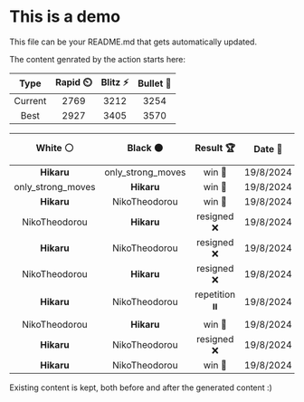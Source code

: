 # This is a demo

This file can be your README.md that gets automatically updated.

The content genrated by the action starts here:

<!--START_SECTION:chessStats-->
<!-- Automatically generated with https://github.com/Balastrong/chess-stats-action -->

| Type | Rapid ⏲️ | Blitz ⚡ | Bullet 🔫 |
|:---:|:---:|:---:|:---:|
| Current | 2769 | 3212 | 3254 |
| Best | 2927 | 3405 | 3570 |

| White ⚪ | Black ⚫ | Result 🏆 | Date 📅 | Position 🗺️ | Type 🕕 |
|:---:|:---:|:---:|:---:|:---:|:---:|
| **Hikaru** | only_strong_moves | win 🥇 | 19/8/2024 | <a href="http://www.ee.unb.ca/cgi-bin/tervo/fen.pl?select=2k5/pp4p1/8/2b5/3nKP2/1P1P4/P1P4P/6R1 b - -">Link</a> | Blitz |
| only_strong_moves | **Hikaru** | win 🥇 | 19/8/2024 | <a href="http://www.ee.unb.ca/cgi-bin/tervo/fen.pl?select=3b4/8/3pB3/p1pP2kp/p1P5/5K2/8/8 w - -">Link</a> | Blitz |
| **Hikaru** | NikoTheodorou | win 🥇 | 19/8/2024 | <a href="http://www.ee.unb.ca/cgi-bin/tervo/fen.pl?select=6k1/8/p5n1/1ppr3R/6N1/2P5/PP3PP1/6K1 b - -">Link</a> | Blitz |
| NikoTheodorou | **Hikaru** | resigned ❌ | 19/8/2024 | <a href="http://www.ee.unb.ca/cgi-bin/tervo/fen.pl?select=2qr3r/p3kpbp/2B1pnp1/1Q6/5B2/6PP/PPP2P2/3RR1K1 b - -">Link</a> | Blitz |
| **Hikaru** | NikoTheodorou | resigned ❌ | 19/8/2024 | <a href="http://www.ee.unb.ca/cgi-bin/tervo/fen.pl?select=8/1P3pk1/2K5/P7/2N5/8/2r5/1r6 w - -">Link</a> | Blitz |
| NikoTheodorou | **Hikaru** | resigned ❌ | 19/8/2024 | <a href="http://www.ee.unb.ca/cgi-bin/tervo/fen.pl?select=8/kpK3Q1/8/2P5/8/1q2P3/8/8 w - -">Link</a> | Blitz |
| **Hikaru** | NikoTheodorou | repetition ⏸️ | 19/8/2024 | <a href="http://www.ee.unb.ca/cgi-bin/tervo/fen.pl?select=6k1/5p2/6p1/p1p4p/P1Q4P/1P3PP1/1q3K2/8 w - -">Link</a> | Blitz |
| NikoTheodorou | **Hikaru** | win 🥇 | 19/8/2024 | <a href="http://www.ee.unb.ca/cgi-bin/tervo/fen.pl?select=8/k7/6RB/7P/8/b6P/2b2P2/6K1 w - -">Link</a> | Blitz |
| **Hikaru** | NikoTheodorou | resigned ❌ | 19/8/2024 | <a href="http://www.ee.unb.ca/cgi-bin/tervo/fen.pl?select=5r1k/pp6/4p3/6p1/2B5/1P3PNP/5qP1/4R2K w - -">Link</a> | Blitz |
| **Hikaru** | NikoTheodorou | win 🥇 | 19/8/2024 | <a href="http://www.ee.unb.ca/cgi-bin/tervo/fen.pl?select=5nk1/5p2/7P/3r1P2/6PK/8/1Q6/8 b - -">Link</a> | Blitz |

<!--END_SECTION:chessStats-->

Existing content is kept, both before and after the generated content :)
